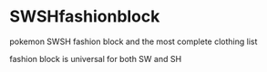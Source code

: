 # SWSHfashionblock
pokemon SWSH fashion block and the most complete clothing list

fashion block is universal for both SW and SH
